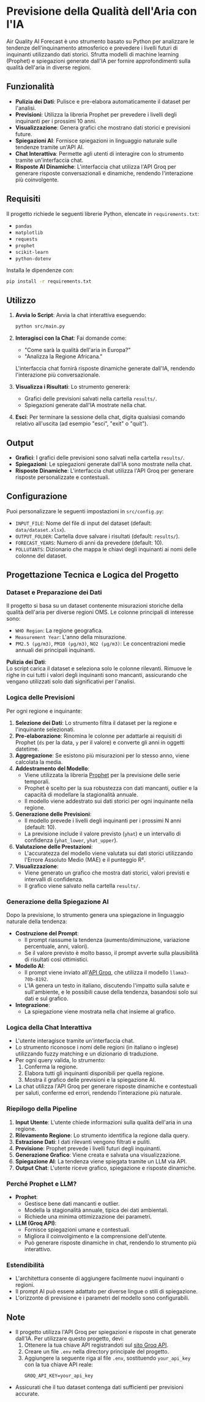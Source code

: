 # Previsione della Qualità dell'Aria con l'IA

Air Quality AI Forecast è uno strumento basato su Python per analizzare le tendenze dell'inquinamento atmosferico e prevedere i livelli futuri di inquinanti utilizzando dati storici. Sfrutta modelli di machine learning (Prophet) e spiegazioni generate dall'IA per fornire approfondimenti sulla qualità dell'aria in diverse regioni.

## Funzionalità

- **Pulizia dei Dati**: Pulisce e pre-elabora automaticamente il dataset per l'analisi.
- **Previsioni**: Utilizza la libreria Prophet per prevedere i livelli degli inquinanti per i prossimi 10 anni.
- **Visualizzazione**: Genera grafici che mostrano dati storici e previsioni future.
- **Spiegazioni AI**: Fornisce spiegazioni in linguaggio naturale sulle tendenze tramite un'API AI.
- **Chat Interattiva**: Permette agli utenti di interagire con lo strumento tramite un'interfaccia chat.
- **Risposte AI Dinamiche**: L'interfaccia chat utilizza l'API Groq per generare risposte conversazionali e dinamiche, rendendo l'interazione più coinvolgente.

## Requisiti

Il progetto richiede le seguenti librerie Python, elencate in `requirements.txt`:

- `pandas`
- `matplotlib`
- `requests`
- `prophet`
- `scikit-learn`
- `python-dotenv`

Installa le dipendenze con:

```bash
pip install -r requirements.txt
```

## Utilizzo

1. **Avvia lo Script**: Avvia la chat interattiva eseguendo:

   ```bash
   python src/main.py
   ```

2. **Interagisci con la Chat**: Fai domande come:

   - "Come sarà la qualità dell'aria in Europa?"
   - "Analizza la Regione Africana."

   L'interfaccia chat fornirà risposte dinamiche generate dall'IA, rendendo l'interazione più conversazionale.

3. **Visualizza i Risultati**: Lo strumento genererà:

   - Grafici delle previsioni salvati nella cartella `results/`.
   - Spiegazioni generate dall'IA mostrate nella chat.

4. **Esci**: Per terminare la sessione della chat, digita qualsiasi comando relativo all'uscita (ad esempio "esci", "exit" o "quit").

## Output

- **Grafici**: I grafici delle previsioni sono salvati nella cartella `results/`.
- **Spiegazioni**: Le spiegazioni generate dall'IA sono mostrate nella chat.
- **Risposte Dinamiche**: L'interfaccia chat utilizza l'API Groq per generare risposte personalizzate e contestuali.

## Configurazione

Puoi personalizzare le seguenti impostazioni in `src/config.py`:

- `INPUT_FILE`: Nome del file di input del dataset (default: `data/dataset.xlsx`).
- `OUTPUT_FOLDER`: Cartella dove salvare i risultati (default: `results/`).
- `FORECAST_YEARS`: Numero di anni da prevedere (default: 10).
- `POLLUTANTS`: Dizionario che mappa le chiavi degli inquinanti ai nomi delle colonne del dataset.

## Progettazione Tecnica e Logica del Progetto

### Dataset e Preparazione dei Dati

Il progetto si basa su un dataset contenente misurazioni storiche della qualità dell'aria per diverse regioni OMS. Le colonne principali di interesse sono:

- `WHO Region`: La regione geografica.
- `Measurement Year`: L'anno della misurazione.
- `PM2.5 (μg/m3)`, `PM10 (μg/m3)`, `NO2 (μg/m3)`: Le concentrazioni medie annuali dei principali inquinanti.

**Pulizia dei Dati**:  
Lo script carica il dataset e seleziona solo le colonne rilevanti. Rimuove le righe in cui tutti i valori degli inquinanti sono mancanti, assicurando che vengano utilizzati solo dati significativi per l'analisi.

### Logica delle Previsioni

Per ogni regione e inquinante:

1. **Selezione dei Dati**: Lo strumento filtra il dataset per la regione e l'inquinante selezionati.
2. **Pre-elaborazione**: Rinomina le colonne per adattarle ai requisiti di Prophet (`ds` per la data, `y` per il valore) e converte gli anni in oggetti datetime.
3. **Aggregazione**: Se esistono più misurazioni per lo stesso anno, viene calcolata la media.
4. **Addestramento del Modello**:
   - Viene utilizzata la libreria [Prophet](https://facebook.github.io/prophet/) per la previsione delle serie temporali.
   - Prophet è scelto per la sua robustezza con dati mancanti, outlier e la capacità di modellare la stagionalità annuale.
   - Il modello viene addestrato sui dati storici per ogni inquinante nella regione.
5. **Generazione delle Previsioni**:
   - Il modello prevede i livelli degli inquinanti per i prossimi N anni (default: 10).
   - La previsione include il valore previsto (`yhat`) e un intervallo di confidenza (`yhat_lower`, `yhat_upper`).
6. **Valutazione delle Prestazioni**:
   - L'accuratezza del modello viene valutata sui dati storici utilizzando l'Errore Assoluto Medio (MAE) e il punteggio R².
7. **Visualizzazione**:
   - Viene generato un grafico che mostra dati storici, valori previsti e intervalli di confidenza.
   - Il grafico viene salvato nella cartella `results/`.

### Generazione della Spiegazione AI

Dopo la previsione, lo strumento genera una spiegazione in linguaggio naturale della tendenza:

- **Costruzione del Prompt**:
  - Il prompt riassume la tendenza (aumento/diminuzione, variazione percentuale, anni, valori).
  - Se il valore previsto è molto basso, il prompt avverte sulla plausibilità di risultati così ottimistici.
- **Modello AI**:
  - Il prompt viene inviato all'[API Groq](https://console.groq.com/keys), che utilizza il modello `llama3-70b-8192`.
  - L'IA genera un testo in italiano, discutendo l'impatto sulla salute e sull'ambiente, e le possibili cause della tendenza, basandosi solo sui dati e sul grafico.
- **Integrazione**:
  - La spiegazione viene mostrata nella chat insieme al grafico.

### Logica della Chat Interattiva

- L'utente interagisce tramite un'interfaccia chat.
- Lo strumento riconosce i nomi delle regioni (in italiano o inglese) utilizzando fuzzy matching e un dizionario di traduzione.
- Per ogni query valida, lo strumento:
  1. Conferma la regione.
  2. Elabora tutti gli inquinanti disponibili per quella regione.
  3. Mostra il grafico delle previsioni e la spiegazione AI.
- La chat utilizza l'API Groq per generare risposte dinamiche e contestuali per saluti, conferme ed errori, rendendo l'interazione più naturale.

### Riepilogo della Pipeline

1. **Input Utente**: L'utente chiede informazioni sulla qualità dell'aria in una regione.
2. **Rilevamento Regione**: Lo strumento identifica la regione dalla query.
3. **Estrazione Dati**: I dati rilevanti vengono filtrati e puliti.
4. **Previsione**: Prophet prevede i livelli futuri degli inquinanti.
5. **Generazione Grafico**: Viene creata e salvata una visualizzazione.
6. **Spiegazione AI**: La tendenza viene spiegata tramite un LLM via API.
7. **Output Chat**: L'utente riceve grafico, spiegazione e risposte dinamiche.

### Perché Prophet e LLM?

- **Prophet**:
  - Gestisce bene dati mancanti e outlier.
  - Modella la stagionalità annuale, tipica dei dati ambientali.
  - Richiede una minima ottimizzazione dei parametri.
- **LLM (Groq API)**:
  - Fornisce spiegazioni umane e contestuali.
  - Migliora il coinvolgimento e la comprensione dell'utente.
  - Può generare risposte dinamiche in chat, rendendo lo strumento più interattivo.

### Estendibilità

- L'architettura consente di aggiungere facilmente nuovi inquinanti o regioni.
- Il prompt AI può essere adattato per diverse lingue o stili di spiegazione.
- L'orizzonte di previsione e i parametri del modello sono configurabili.

## Note

- Il progetto utilizza l'API Groq per spiegazioni e risposte in chat generate dall'IA. Per utilizzare questo progetto, devi:
  1. Ottenere la tua chiave API registrandoti sul [sito Groq API](https://console.groq.com/keys).
  2. Creare un file `.env` nella directory principale del progetto.
  3. Aggiungere la seguente riga al file `.env`, sostituendo `your_api_key` con la tua chiave API reale:
     ```
     GROQ_API_KEY=your_api_key
     ```
- Assicurati che il tuo dataset contenga dati sufficienti per previsioni accurate.
